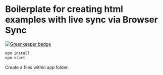 # Boilerplate for creating html examples with live sync via Browser Sync

[![Greenkeeper badge](https://badges.greenkeeper.io/jagreehal/html-browser-sync-boilerplate.svg)](https://greenkeeper.io/)

```bash
npm install
npm start
```

Create a files within app folder.
